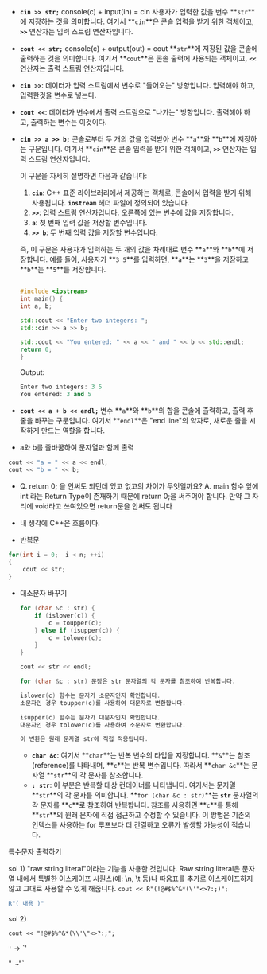 - **`cin >> str;`**  console(c) + input(in) = cin
사용자가 입력한 값을 변수 **`str`**에 저장하는 것을 의미합니다. 여기서 **`cin`**은 콘솔 입력을 받기 위한 객체이고, **`>>`** 연산자는 입력 스트림 연산자입니다.

- **`cout << str;`** console(c) + output(out) = cout
**`str`**에 저장된 값을 콘솔에 출력하는 것을 의미합니다. 여기서 **`cout`**은 콘솔 출력에 사용되는 객체이고, **`<<`** 연산자는 출력 스트림 연산자입니다.

- **`cin >>`**: 데이터가 입력 스트림에서 변수로 "들어오는" 방향입니다. 
입력해야 하고, 입력한것을 변수로 넣는다.
- **`cout <<`**: 데이터가 변수에서 출력 스트림으로 "나가는" 방향입니다. 
출력해야 하고, 출력하는 변수는 이것이다.

- **`cin >> a >> b;`** 콘솔로부터 두 개의 값을 입력받아 변수 **`a`**와 **`b`**에 저장하는 구문입니다. 여기서 **`cin`**은 콘솔 입력을 받기 위한 객체이고, **`>>`** 연산자는 입력 스트림 연산자입니다.
    
    이 구문을 자세히 설명하면 다음과 같습니다:
    
    1. **`cin`**: C++ 표준 라이브러리에서 제공하는 객체로, 콘솔에서 입력을 받기 위해 사용됩니다. **`iostream`** 헤더 파일에 정의되어 있습니다.
    2. **`>>`**: 입력 스트림 연산자입니다. 오른쪽에 있는 변수에 값을 저장합니다.
    3. **`a`**: 첫 번째 입력 값을 저장할 변수입니다.
    4. **`>> b`**: 두 번째 입력 값을 저장할 변수입니다.
    
    즉, 이 구문은 사용자가 입력하는 두 개의 값을 차례대로 변수 **`a`**와 **`b`**에 저장합니다. 예를 들어, 사용자가 **`3 5`**를 입력하면, **`a`**는 **`3`**을 저장하고 **`b`**는 **`5`**를 저장합니다.
    
    ```cpp
    
    #include <iostream>
    int main() {
    int a, b;
    
    std::cout << "Enter two integers: ";
    std::cin >> a >> b;
    
    std::cout << "You entered: " << a << " and " << b << std::endl;
    return 0;
    }
    ```
    
    Output:
    
    ```cpp
    Enter two integers: 3 5
    You entered: 3 and 5
    ```
    

- **`cout << a + b << endl;`** 
변수 **`a`**와 **`b`**의 합을 콘솔에 출력하고, 출력 후 줄을 바꾸는 구문입니다. 
여기서 **`endl`**은 "end line"의 약자로, 새로운 줄을 시작하게 만드는 역할을 합니다.

- a와 b를 줄바꿈하여 문자열과 함께 출력

```cpp
cout << "a = " << a << endl;
cout << "b = " << b;
```

- Q. return 0; 을 안써도 되던데 있고 없고의 차이가 무엇일까요?
A. main 함수 앞에 int 라는 Return Type이 존재하기 때문에 return 0;을 써주어야 합니다.
만약 그 자리에 void라고 쓰여있으면 return문을 안써도 됩니다

- 내 생각에 C++은 흐름이다.

- 반복문

```cpp
for(int i = 0;  i < n; ++i)
{
	cout << str;
}
```

- 대소문자 바꾸기
    
    ```cpp
    for (char &c : str) {
        if (islower(c)) {
            c = toupper(c);
        } else if (isupper(c)) {
            c = tolower(c);
        }
    }
    
    cout << str << endl;
    ```
    
    ```cpp
    for (char &c : str) 문장은 str 문자열의 각 문자를 참조하여 반복합니다.
    
    islower(c) 함수는 문자가 소문자인지 확인합니다. 
    소문자인 경우 toupper(c)를 사용하여 대문자로 변환합니다.
    
    isupper(c) 함수는 문자가 대문자인지 확인합니다. 
    대문자인 경우 tolower(c)를 사용하여 소문자로 변환합니다.
    
    이 변환은 원래 문자열 str에 직접 적용됩니다.
    ```
    
    - **`char &c`**: 여기서 **`char`**는 반복 변수의 타입을 지정합니다. **`&`**는 참조(reference)를 나타내며, **`c`**는 반복 변수입니다. 따라서 **`char &c`**는 문자열 **`str`**의 각 문자를 참조합니다.
    - **`: str`**: 이 부분은 반복할 대상 컨테이너를 나타냅니다. 여기서는 문자열 **`str`**의 각 문자를 의미합니다.
    **`for (char &c : str)`**는 **`str`** 문자열의 각 문자를 **`c`**로 참조하여 반복합니다. 참조를 사용하면 **`c`**를 통해 **`str`**의 원래 문자에 직접 접근하고 수정할 수 있습니다. 이 방법은 기존의 인덱스를 사용하는 for 루프보다 더 간결하고 오류가 발생할 가능성이 적습니다.

특수문자 출력하기

sol 1) 
"raw string literal"이라는 기능을 사용한 것입니다. Raw string literal은 문자열 내에서 특별한 이스케이프 시퀀스(예: \n, \t 등)나 따옴표를 추가로 이스케이프하지 않고 그대로 사용할 수 있게 해줍니다.
`cout << R"(!@#$%^&*(\'"<>?:;)";`

```cpp
R"( 내용 )"
```

sol 2)

`cout << "!@#$%^&*(\\'\"<>?:;";`

`'` → `\'

"`  → `\"`

